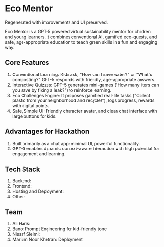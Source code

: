 # Eco Mentor

Regenerated with improvements and UI preserved.

Eco Mentor is a GPT-5 powered virtual sustainability mentor for children and young learners. It combines conventional AI, gamified eco-quests, and safe, age-appropriate education to teach green skills in a fun and engaging way.

## Core Features
1. Conventional Learning: Kids ask, "How can I save water?" or "What's composting?" GPT-5 responds with friendly, age-appropriate answers.
2. Interactive Quizzes: GPT-5 generates mini-games ("How many liters can you save by fixing a leak?") to reinforce learning.
3. Eco Challenges Engine: It proposes gamified real-life tasks ("Collect plastic from your neighborhood and recycle!"), logs progress, rewards with digital points.
4. Safe, Simple UI: Friendly character avatar, and clean chat interface with large buttons for kids.

## Advantages for Hackathon
1. Built primarily as a chat app: minimal UI, powerful functionality.
2. GPT-5 enables dynamic context-aware interaction with high potential for engagement and learning.

## Tech Stack
1. Backend:
2. Frontend:
3. Hosting and Deployment:
4. Other:

## Team
1. Ali Haris:
2. Bano: Prompt Engineering for kid-friendly tone
3. Nissaf Sleimi:
4. Marium Noor Khetran: Deployment
